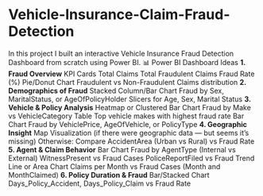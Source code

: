 # Vehicle-Insurance-Claim-Fraud-Detection
In this project I built an interactive Vehicle Insurance Fraud Detection Dashboard from scratch using Power BI. 
📊 Power BI Dashboard Ideas
**1. Fraud Overview**
KPI Cards
Total Claims
Total Fraudulent Claims
Fraud Rate (%)
Pie/Donut Chart
Fraudulent vs Non-Fraudulent Claims distribution
**2. Demographics of Fraud**
Stacked Column/Bar Chart
Fraud by Sex, MaritalStatus, or AgeOfPolicyHolder
Slicers for Age, Sex, Marital Status
**3. Vehicle & Policy Analysis**
Heatmap or Clustered Bar Chart
Fraud by Make vs VehicleCategory
Table
Top vehicle makes with highest fraud rate
Bar Chart
Fraud by VehiclePrice, AgeOfVehicle, or PolicyType
**4. Geographic Insight**
Map Visualization (if there were geographic data — but seems it’s missing)
Otherwise:
Compare AccidentArea (Urban vs Rural) vs Fraud Rate
**5. Agent & Claim Behavior**
Bar Chart
Fraud by AgentType (Internal vs External)
WitnessPresent vs Fraud Cases
PoliceReportFiled vs Fraud
Trend Line or Area Chart
Claims per Month vs Fraud Cases (Month and MonthClaimed)
**6. Policy Duration & Fraud**
Bar/Stacked Chart
Days_Policy_Accident, Days_Policy_Claim vs Fraud Rate
